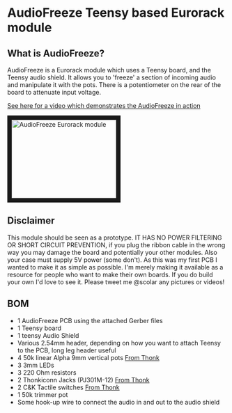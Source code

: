 # AudioFreeze Teensy based Eurorack module
## What is AudioFreeze?
AudioFreeze is a Eurorack module which uses a Teensy board, and the Teensy audio shield. It allows you to 'freeze' a section of incoming audio and manipulate it with the pots. There is a potentiometer on the rear of the board to attenuate input voltage.

[See here for a video which demonstrates the AudioFreeze in action](https://www.youtube.com/watch?v=Is2dHl0MkUs)

<a href="http://www.youtube.com/watch?feature=player_embedded&v=Is2dHl0MkUs
" target="_blank"><img src="http://img.youtube.com/vi/Is2dHl0MkUs/0.jpg" 
alt="AudioFreeze Eurorack module" width="240" height="180" border="10" /></a>

## Disclaimer
This module should be seen as a prototype. IT HAS NO POWER FILTERING OR SHORT CIRCUIT PREVENTION, if you plug the ribbon cable in the wrong way you may damage the board and potentially your other modules.  Also your case must supply 5V power (some don't). As this was my first PCB I wanted to make it as simple as possible. I'm merely making it available as a resource for people who want to make their own boards. If you do build your own I'd love to see it. Please tweet me @scolar any pictures or videos!

## BOM

* 1 AudioFreeze PCB using the attached Gerber files
* 1 Teensy board
* 1 teensy Audio Shield
* Various 2.54mm header, depending on how you want to attach Teensy to the PCB, long leg header useful
* 4 50k linear Alpha 9mm vertical pots [From Thonk](https://www.thonk.co.uk/shop/alpha-9mm-pots/)
* 3 3mm LEDs
* 3 220 Ohm resistors
* 2 Thonkiconn Jacks (PJ301M-12) [From Thonk](https://www.thonk.co.uk/shop/3-5mm-jacks/)
* 2 C&K Tactile switches [From Thonk](https://www.thonk.co.uk/shop/radio-music-switch/)
* 1 50k trimmer pot
* Some hook-up wire to connect the audio in and out to the audio shield
